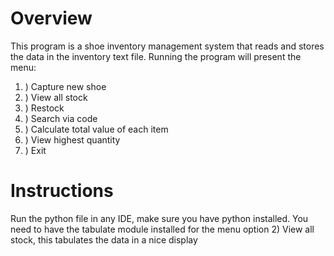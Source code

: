 # Overview
This program is a shoe inventory management system that reads and stores the data in the inventory text file.
Running the program will present the menu:
<ol start="1">
  <li>) Capture new shoe</li>
  <li>) View all stock</li>
  <li>) Restock</li>
  <li>) Search via code</li>
  <li>) Calculate total value of each item</li>
  <li>) View highest quantity</li>
  <li>) Exit</li>
 </ol>

# Instructions
Run the python file in any IDE, make sure you have python installed.
You need to have the tabulate module installed for the menu option 2) View all stock, this tabulates the data in a nice display

